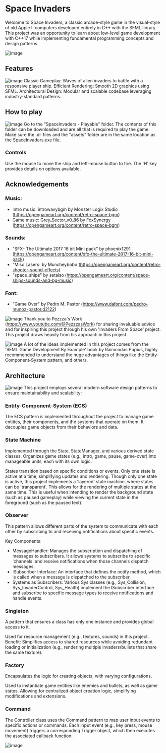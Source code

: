 # Space Invaders
Welcome to Space Invaders, a classic arcade-style game in the visual-style of old Apple II computers developed entirely in C++ with the SFML library. This project was an opportunity to learn about low-level game development with C++17 while implementing fundamental programming concepts and design patterns.

![image](https://github.com/user-attachments/assets/55e64e6a-205a-42b3-b3e7-a6d5cabdb3c3)

## Features
![image](https://github.com/user-attachments/assets/ea3d5e55-9df1-4e8e-a3d6-8dafbf797e41)
Classic Gameplay: Waves of alien invaders to battle with a responsive player ship.
Efficient Rendering: Smooth 2D graphics using SFML.
Architectural Design: Modular and scalable codebase leveraging industry-standard patterns.

## How to play
![image](https://github.com/user-attachments/assets/72d08b47-153a-4e43-b797-26d79b38843c)
Go to the "SpaceInvaders - Playable" folder. The contents of this folder can be downloaded and are all that is required to play the game. Make sure the .dll files and the "assets" folder are in the same location as the SpaceInvaders.exe file.
### Controls
Use the mouse to move the ship and left-mouse button to fire. The 'H' key provides details on options available.

## Acknowledgements
### Music:
- Intro music: introwavybgm by Monster Logix Studio (https://opengameart.org/content/retro-space-bgm)
- Game music: Grey_Sector_v0_86 by FoxSynergy (https://opengameart.org/content/retro-space-bgm)
### Sounds:
- "SFX- The Ultimate 2017 16 bit Mini pack" by phoenix1291 (https://opengameart.org/content/sfx-the-ultimate-2017-16-bit-mini-pack)
- "Misc Lasers: by Muncheybobo (https://opengameart.org/content/retro-shooter-sound-effects)
- "space_ships" by setaiso (https://opengameart.org/content/space-ships-sounds-and-bg-music)
### Font:
- "Game Over" by Pedro M. Pastor (https://www.dafont.com/pedro-munoz-pastor.d2122)

![image](https://github.com/user-attachments/assets/a5d202a3-d8f0-49a0-a41a-f393b90d1f65)
Thank you to Pezzza's Work (https://www.youtube.com/@PezzzasWork) for sharing invaluable advice and for inspiring this project through his own 'Invaders From Space' project. This project draws heavily from his approach in this project.

![image](https://github.com/user-attachments/assets/819186db-8b41-4b13-adb6-653af70133c9)
A lot of the ideas implemented in this project comes from the 'SFML Game Development By Example' book by Raimondas Pupius, highly recommended to understand the huge advantages of things like the Entity-Component-System pattern, and others.

## Architecture
![image](https://github.com/user-attachments/assets/33db61b2-b909-4701-816a-c5b26bd38b9a)
This project employs several modern software design patterns to ensure maintainability and scalability:

### Entity-Component-System (ECS)
The ECS pattern is implemented throughout the project to manage game entities, their components, and the systems that operate on them. It decouples game objects from their behaviors and data.

### State Machine
Implemented through the State, StateManager, and various derived state classes. Organizes game states (e.g., intro, game, pause, game-over) into manageable units, each with its own logic.

States transition based on specific conditions or events.
Only one state is active at a time, simplifying updates and rendering.
Though only one state is active, this project implements a 'layered' state machine, where states can be 'transparent'. This allows for the rendering of multiple states at the same time. This is useful when intending to render the background state (such as paused gameplay) while viewing the current state in the foreground (such as the paused text).

### Observer
This pattern allows different parts of the system to communicate with each other by subscribing to and receiving notifications about specific events.

Key Components:
- MessageHandler: Manages the subscription and dispatching of messages to subscribers. It allows systems to subscribe to specific 'channels' and receive notifications when those channels dispatch messages.
- ISubscriber Interface: An interface that defines the notify method, which is called when a message is dispatched to the subscriber.
- Systems as Subscribers: Various Sys classes (e.g., Sys_Collision, Sys_InvaderControl, Sys_Health) implement the ISubscriber interface and subscribe to specific message types to receive notifications and handle events.

### Singleton
A pattern that ensures a class has only one instance and provides global access to it.

Used for resource management (e.g., textures, sounds) in this project.
Benefit: Simplifies access to shared resources while avoiding redundant loading or initialization (e.g., rendering multiple invaders/bullets that share the same texture).

### Factory
Encapsulates the logic for creating objects, with varying configurations.

Used to instantiate game entities like enemies and bullets, as well as game states. Allowing for centralized object creation logic, simplifying modifications and extensions.

### Command
The Controller class uses the Command pattern to map user input events to specific actions or commands. Each input event (e.g., key press, mouse movement) triggers a corresponding Trigger object, which then executes the associated callback function.

![image](https://github.com/user-attachments/assets/6f229755-bdb8-457a-b57a-42687be96a47)
